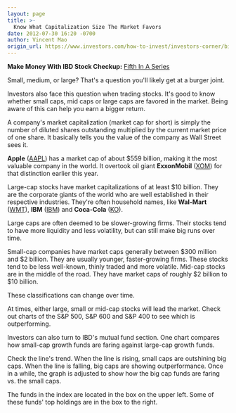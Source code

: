 ```yaml
---
layout: page
title: >-
  Know What Capitalization Size The Market Favors
date: 2012-07-30 16:20 -0700
author: Vincent Mao
origin_url: https://www.investors.com/how-to-invest/investors-corner/bigcap-stocks-are-the-corporate-giants/
---
```


**Make Money With IBD Stock Checkup:** [Fifth In A Series](http://news.investors.com/specialreport/618220/201207251420/make-money-with-ibd-stock-checkup.aspx)

Small, medium, or large? That's a question you'll likely get at a burger joint.

Investors also face this question when trading stocks. It's good to know whether small caps, mid caps or large caps are favored in the market. Being aware of this can help you earn a bigger return.

A company's market capitalization (market cap for short) is simply the number of diluted shares outstanding multiplied by the current market price of one share. It basically tells you the value of the company as Wall Street sees it.

**Apple** ([AAPL](https://research.investors.com/quote.aspx?symbol=AAPL)) has a market cap of about \$559 billion, making it the most valuable company in the world. It overtook oil giant **ExxonMobil** ([XOM](https://research.investors.com/quote.aspx?symbol=XOM)) for that distinction earlier this year.

Large-cap stocks have market capitalizations of at least \$10 billion. They are the corporate giants of the world who are well established in their respective industries. They're often household names, like **Wal-Mart** ([WMT](https://research.investors.com/quote.aspx?symbol=WMT)), **IBM** ([IBM](https://research.investors.com/quote.aspx?symbol=IBM)) and **Coca-Cola** ([KO](https://research.investors.com/quote.aspx?symbol=KO)).

Large caps are often deemed to be slower-growing firms. Their stocks tend to have more liquidity and less volatility, but can still make big runs over time.

Small-cap companies have market caps generally between \$300 million and \$2 billion. They are usually younger, faster-growing firms. These stocks tend to be less well-known, thinly traded and more volatile. Mid-cap stocks are in the middle of the road. They have market caps of roughly \$2 billion to \$10 billion.

These classifications can change over time.

At times, either large, small or mid-cap stocks will lead the market. Check out charts of the S&P 500, S&P 600 and S&P 400 to see which is outperforming.

Investors can also turn to IBD's mutual fund section. One chart compares how small-cap growth funds are faring against large-cap growth funds.

Check the line's trend. When the line is rising, small caps are outshining big caps. When the line is falling, big caps are showing outperformance. Once in a while, the graph is adjusted to show how the big cap funds are faring vs. the small caps.

The funds in the index are located in the box on the upper left. Some of these funds' top holdings are in the box to the right.
